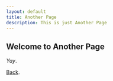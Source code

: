 ```yaml
---
layout: default
title: Another Page
description: This is just Another Page
---
```


## Welcome to Another Page
*Yay*.

[Back](../index).
